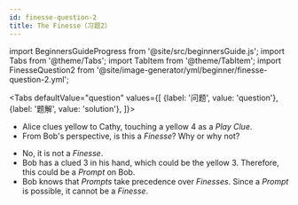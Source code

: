```yaml
---
id: finesse-question-2
title: The Finesse（习题2）
---
```


import BeginnersGuideProgress from '@site/src/beginnersGuide.js';
import Tabs from '@theme/Tabs';
import TabItem from '@theme/TabItem';
import FinesseQuestion2 from '@site/image-generator/yml/beginner/finesse-question-2.yml';

<BeginnersGuideProgress id="finesse-question-2" />

<!-- lint disable no-undefined-references -->

<Tabs
  defaultValue="question"
  values={[
    {label: '问题', value: 'question'},
    {label: '题解', value: 'solution'},
  ]}>
<TabItem value="question">

- Alice clues yellow to Cathy, touching a yellow 4 as a *Play Clue*.
- From Bob's perspective, is this a *Finesse*? Why or why not?

</TabItem>
<TabItem value="solution">

- No, it is not a *Finesse*.
- Bob has a clued 3 in his hand, which could be the yellow 3. Therefore, this could be a *Prompt* on Bob.
- Bob knows that *Prompts* take precedence over *Finesses*. Since a *Prompt* is possible, it cannot be a *Finesse*.

</TabItem>
</Tabs>

<FinesseQuestion2 />
